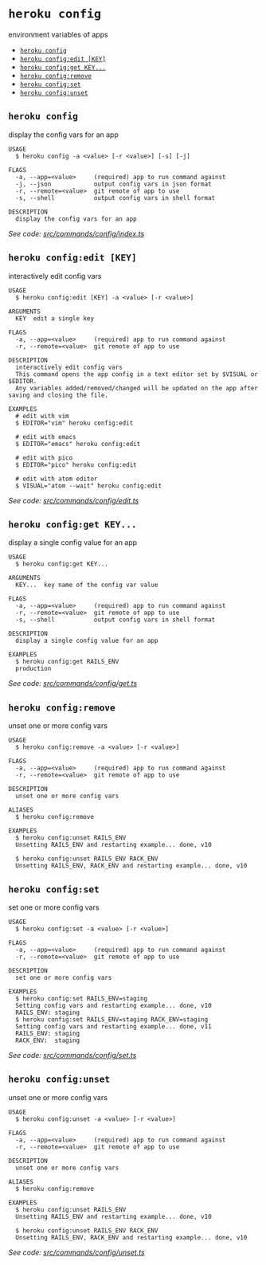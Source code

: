 `heroku config`
===============

environment variables of apps

* [`heroku config`](#heroku-config)
* [`heroku config:edit [KEY]`](#heroku-configedit-key)
* [`heroku config:get KEY...`](#heroku-configget-key)
* [`heroku config:remove`](#heroku-configremove)
* [`heroku config:set`](#heroku-configset)
* [`heroku config:unset`](#heroku-configunset)

## `heroku config`

display the config vars for an app

```
USAGE
  $ heroku config -a <value> [-r <value>] [-s] [-j]

FLAGS
  -a, --app=<value>     (required) app to run command against
  -j, --json            output config vars in json format
  -r, --remote=<value>  git remote of app to use
  -s, --shell           output config vars in shell format

DESCRIPTION
  display the config vars for an app
```

_See code: [src/commands/config/index.ts](https://github.com/heroku/cli/blob/v10.1.0-beta.0/packages/cli/src/commands/config/index.ts)_

## `heroku config:edit [KEY]`

interactively edit config vars

```
USAGE
  $ heroku config:edit [KEY] -a <value> [-r <value>]

ARGUMENTS
  KEY  edit a single key

FLAGS
  -a, --app=<value>     (required) app to run command against
  -r, --remote=<value>  git remote of app to use

DESCRIPTION
  interactively edit config vars
  This command opens the app config in a text editor set by $VISUAL or $EDITOR.
  Any variables added/removed/changed will be updated on the app after saving and closing the file.

EXAMPLES
  # edit with vim
  $ EDITOR="vim" heroku config:edit

  # edit with emacs
  $ EDITOR="emacs" heroku config:edit

  # edit with pico
  $ EDITOR="pico" heroku config:edit

  # edit with atom editor
  $ VISUAL="atom --wait" heroku config:edit
```

_See code: [src/commands/config/edit.ts](https://github.com/heroku/cli/blob/v10.1.0-beta.0/packages/cli/src/commands/config/edit.ts)_

## `heroku config:get KEY...`

display a single config value for an app

```
USAGE
  $ heroku config:get KEY...

ARGUMENTS
  KEY...  key name of the config var value

FLAGS
  -a, --app=<value>     (required) app to run command against
  -r, --remote=<value>  git remote of app to use
  -s, --shell           output config vars in shell format

DESCRIPTION
  display a single config value for an app

EXAMPLES
  $ heroku config:get RAILS_ENV
  production
```

_See code: [src/commands/config/get.ts](https://github.com/heroku/cli/blob/v10.1.0-beta.0/packages/cli/src/commands/config/get.ts)_

## `heroku config:remove`

unset one or more config vars

```
USAGE
  $ heroku config:remove -a <value> [-r <value>]

FLAGS
  -a, --app=<value>     (required) app to run command against
  -r, --remote=<value>  git remote of app to use

DESCRIPTION
  unset one or more config vars

ALIASES
  $ heroku config:remove

EXAMPLES
  $ heroku config:unset RAILS_ENV
  Unsetting RAILS_ENV and restarting example... done, v10

  $ heroku config:unset RAILS_ENV RACK_ENV
  Unsetting RAILS_ENV, RACK_ENV and restarting example... done, v10
```

## `heroku config:set`

set one or more config vars

```
USAGE
  $ heroku config:set -a <value> [-r <value>]

FLAGS
  -a, --app=<value>     (required) app to run command against
  -r, --remote=<value>  git remote of app to use

DESCRIPTION
  set one or more config vars

EXAMPLES
  $ heroku config:set RAILS_ENV=staging
  Setting config vars and restarting example... done, v10
  RAILS_ENV: staging
  $ heroku config:set RAILS_ENV=staging RACK_ENV=staging
  Setting config vars and restarting example... done, v11
  RAILS_ENV: staging
  RACK_ENV:  staging
```

_See code: [src/commands/config/set.ts](https://github.com/heroku/cli/blob/v10.1.0-beta.0/packages/cli/src/commands/config/set.ts)_

## `heroku config:unset`

unset one or more config vars

```
USAGE
  $ heroku config:unset -a <value> [-r <value>]

FLAGS
  -a, --app=<value>     (required) app to run command against
  -r, --remote=<value>  git remote of app to use

DESCRIPTION
  unset one or more config vars

ALIASES
  $ heroku config:remove

EXAMPLES
  $ heroku config:unset RAILS_ENV
  Unsetting RAILS_ENV and restarting example... done, v10

  $ heroku config:unset RAILS_ENV RACK_ENV
  Unsetting RAILS_ENV, RACK_ENV and restarting example... done, v10
```

_See code: [src/commands/config/unset.ts](https://github.com/heroku/cli/blob/v10.1.0-beta.0/packages/cli/src/commands/config/unset.ts)_
